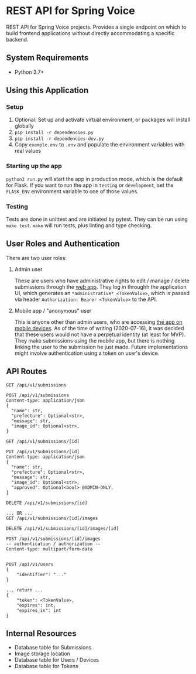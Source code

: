 REST API for Spring Voice
=========================

REST API for Spring Voice projects. Provides a single endpoint on which to build frontend applications without directly accommodating a specific backend.


System Requirements
-------------------

- Python 3.7+

Using this Application
----------------------

### Setup

1. Optional: Set up and activate virtual environment, or packages will install globally
2. `pip install -r dependencies.py`
3. `pip install -r dependencies-dev.py`
4. Copy `example.env` to `.env` and populate the environment variables with real values

### Starting up the app

`python3 run.py` will start the app in production mode, which is the default for Flask. If you want to run the app in `testing` or `development`, set the `FLASK_ENV` environment variable to one of those values.

### Testing

Tests are done in unittest and are initiated by pytest. They can be run using `make test`. `make` will run tests, plus linting and type checking.

User Roles and Authentication
-----------------------------

There are two user roles:

1. Admin user

    These are users who have administrative rights to edit / manage / delete submissions through the [web app](https://gitlab.com/SIVENTH/spring-voice-mobile). They log in throughh the application UI, which generates an `*administrative* <TokenValue>`, which is passed via header `Authorization: Bearer <TokenValue>` to the API.

2. Mobile app / "anonymous" user

    This is anyone other than admin users, who are accessing [the app on mobile devices](https://gitlab.com/SIVENTH/spring-voice-mobile). As of the time of writing (2020-07-16), it was decided that these users would not have a perpetual identity (at least for MVP). They make submissions using the mobile app, but there is nothing linking the user to the submission he just made. Future implementations might involve authentication using a token on user's device.

API Routes
----------

```
GET /api/v1/submissions

POST /api/v1/submissions
Content-type: application/json
{
  "name": str,
  "prefecture": Optional<str>,
  "message": str,
  "image_id": Optional<str>,
}
```

```
GET /api/v1/submissions/[id]

PUT /api/v1/submissions/[id]
Content-type: application/json
{
  "name": str,
  "prefecture": Optional<str>,
  "message": str,
  "image_id": Optional<str>,
  "approved": Optional<bool> @ADMIN-ONLY,
}

DELETE /api/v1/submissions/[id]

... OR ...
GET /api/v1/submissions/[id]/images

DELETE /api/v1/submissions/[id]/images/[id]

POST /api/v1/submissions/[id]/images
-- authentication / authorization --
Content-type: multipart/form-data


POST /api/v1/users
{
    "identifier": "..."
}

... return ...
{
    "token": <TokenValue>,
    "expires": int,
    "expires_in": int
}

```

Internal Resources
------------------

- Database table for Submissions
- Image storage location
- Database table for Users / Devices
- Database table for Tokens

